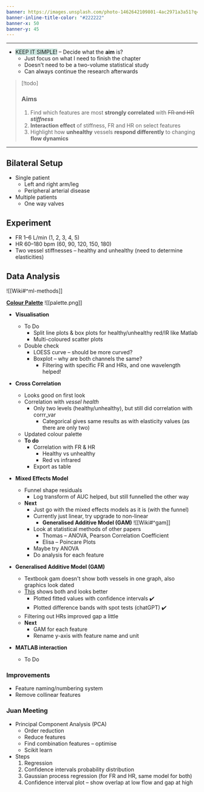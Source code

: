 ```yaml
---
banner: https://images.unsplash.com/photo-1462642109801-4ac2971a3a51?q=80&w=1673&auto=format&fit=crop&ixlib=rb-4.0.3&ixid=M3wxMjA3fDB8MHxwaG90by1wYWdlfHx8fGVufDB8fHx8fA%3D%3D
banner-inline-title-color: "#222222"
banner-x: 50
banner-y: 45
---
```

********

-  <span style="background:rgba(3, 135, 102, 0.2)">KEEP IT SIMPLE!</span> – Decide what the **aim** is?
	- Just focus on what I need to finish the chapter
	- Doesn't need to be a two-volume statistical study
	- Can always continue the research afterwards

> [!todo]
> ### Aims
> 1. Find which features are most **strongly correlated** with ~~FR and HR~~ ***stiffness***
> 2. **Interaction effect** of stiffness, FR and HR on select features
> 3. Highlight how **unhealthy** vessels **respond differently** to changing **flow dynamics**

********
## Bilateral Setup
- Single patient
	- Left and right arm/leg
	- Peripheral arterial disease
- Multiple patients
	- One way valves
## Experiment
- FR 1–6 L/min (1, 2, 3, 4, 5)
- HR 60–180 bpm (60, 90, 120, 150, 180)
- Two vessel stiffnesses – healthy and unhealthy (need to determine elasticities)
## Data Analysis
![[Wiki#^ml-methods]]

[**Colour Palette**](https://pixelied.com/colors/palette-editor/edb120-d95319-4dbeee-0072bd-60c899-d681d2)
![[palette.png]]

- **Visualisation**
	- To Do
		- Split line plots & box plots for healthy/unhealthy red/IR like Matlab
		- Multi-coloured scatter plots
	- Double check
		- LOESS curve – should be more curved?
		- Boxplot – why are both channels the same?
			- Filtering with specific FR and HRs, and one wavelength helped!

- **Cross Correlation**
	- Looks good on first look
	- Correlation with *vessel health*
		- Only two levels (healthy/unhealthy), but still did correlation with corrr_var
			- Categorical gives same results as with elasticity values (as there are only two)
	- Updated colour palette
	- **To do**
		- Correlation with FR & HR
			- Healthy vs unhealthy
			- Red vs infrared
		- Export as table

- **Mixed Effects Model**
	- Funnel shape residuals
		- Log transform of AUC helped, but still funnelled the other way
	- **Next**
		- Just go with the mixed effects models as it is (with the funnel)
		- Currently just linear, try upgrade to non-linear
			- **Generalised Additive Model (GAM)** ![[Wiki#^gam]]
		- Look at statistical methods of other papers
			- Thomas – ANOVA, Pearson Correlation Coefficient
			- Elisa – Poincare Plots
		- Maybe try ANOVA
		- Do analysis for each feature

- **Generalised Additive Model (GAM)**
	- Textbook gam doesn't show both vessels in one graph, also graphics look dated
	- [This](https://stackoverflow.com/questions/75502600/visualize-generalized-additive-model-gam-in-r) shows both and looks better
		- Plotted fitted values with confidence intervals ✔️
		- Plotted difference bands with spot tests (chatGPT) ✔️
	- Filtering out HRs improved gap a little
	- **Next**
		- GAM for each feature
		- Rename y-axis with feature name and unit

- **MATLAB interaction** 
	- To Do
### Improvements
- Feature naming/numbering system
- Remove collinear features

### Juan Meeting
- Principal Component Analysis (PCA)
	- Order reduction
	- Reduce features
	- Find combination features – optimise
	- Scikit learn
- Steps
	1. Regression
	2. Confidence intervals probability distribution
	3. Gaussian process regression (for FR and HR, same model for both)
	4. Confidence interval plot – show overlap at low flow and gap at high